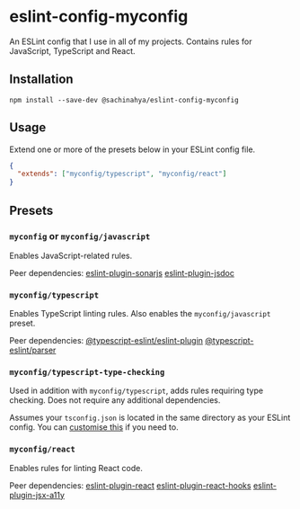# eslint-config-myconfig

An ESLint config that I use in all of my projects. Contains rules for JavaScript, TypeScript and
React.

## Installation

```
npm install --save-dev @sachinahya/eslint-config-myconfig
```

## Usage

Extend one or more of the presets below in your ESLint config file.

```json
{
  "extends": ["myconfig/typescript", "myconfig/react"]
}
```

## Presets

### `myconfig` or `myconfig/javascript`

Enables JavaScript-related rules.

Peer dependencies: [eslint-plugin-sonarjs](https://github.com/SonarSource/eslint-plugin-sonarjs)
[eslint-plugin-jsdoc](https://github.com/gajus/eslint-plugin-jsdoc)

### `myconfig/typescript`

Enables TypeScript linting rules. Also enables the `myconfig/javascript` preset.

Peer dependencies: [@typescript-eslint/eslint-plugin](https://github.com/typescript-eslint/typescript-eslint/tree/master/packages/parser)
[@typescript-eslint/parser](https://github.com/typescript-eslint/typescript-eslint/tree/master/packages/parser)

### `myconfig/typescript-type-checking`

Used in addition with `myconfig/typescript`, adds rules requiring type checking. Does not require
any additional dependencies.

Assumes your
`tsconfig.json` is located in the same directory as your ESLint config. You can
[customise this](https://github.com/typescript-eslint/typescript-eslint/blob/master/docs/getting-started/linting/TYPED_LINTING.md)
if you need to.

### `myconfig/react`

Enables rules for linting React code.

Peer dependencies: [eslint-plugin-react](https://github.com/yannickcr/eslint-plugin-react)
[eslint-plugin-react-hooks](https://github.com/facebook/react/tree/master/packages/eslint-plugin-react-hooks)
[eslint-plugin-jsx-a11y](https://www.npmjs.com/package/eslint-plugin-jsx-a11y)
